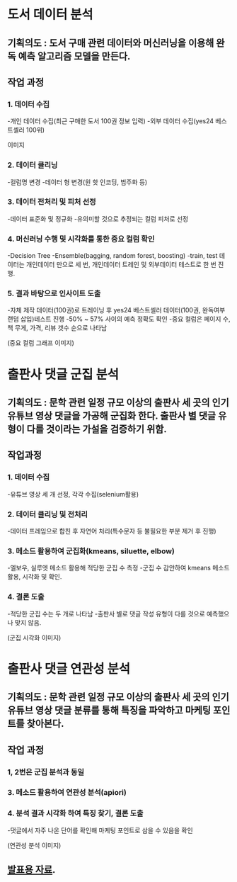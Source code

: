 

# 도서 데이터 분석

## 기획의도 : 도서 구매 관련 데이터와 머신러닝을 이용해 완독 예측 알고리즘 모델을 만든다. 

## 작업 과정 

### 1. 데이터 수집
-개인 데이터 수집(최근 구매한 도서 100권 정보 입력)
-외부 데이터 수집(yes24 베스트셀러 100위)

이미지

### 2. 데이터 클리닝
-컬럼명 변경
-데이터 형 변경(원 핫 인코딩, 범주화 등)

### 3. 데이터 전처리 및 피처 선정
-데이터 표준화 및 정규화
-유의미할 것으로 추정되는 컬럼 피처로 선정

### 4. 머신러닝 수행 및 시각화를 통한 중요 컬럼 확인 
-Decision Tree
-Ensemble(bagging, random forest, boosting)
-train, test 데이터는 개인데이터 만으로 세 번, 개인데이터 트레인 및 외부데이터 테스트로 한 번 진행.

### 5. 결과 바탕으로 인사이트 도출
-자체 제작 데이터(100권)로 트레이닝 후 yes24 베스트셀러 데이터(100권, 완독여부 랜덤 삽입)테스트 진행
-50% ~ 57% 사이의 예측 정확도 확인
-중요 컬럼은 페이지 수, 책 무게, 가격, 리뷰 갯수 순으로 나타남

(중요 컬럼 그래프 이미지)

# 출판사 댓글 군집 분석

## 기획의도 : 문학 관련 일정 규모 이상의 출판사 세 곳의 인기 유튜브 영상 댓글을 가공해 군집화 한다. 출판사 별 댓글 유형이 다를 것이라는 가설을 검증하기 위함.

## 작업과정

### 1. 데이터 수집
-유튜브 영상 세 개 선정, 각각 수집(selenium활용)

### 2. 데이터 클리닝 및 전처리 
-데이터 프레임으로 합친 후 자연어 처리(특수문자 등 불필요한 부분 제거 후 진행)

### 3. 메소드 활용하여 군집화(kmeans, siluette, elbow)
-엘보우, 실루엣 메소드 활용해 적당한 군집 수 측정
-군집 수 감안하여 kmeans 메소드 활용, 시각화 및 확인.

### 4. 결론 도출
-적당한 군집 수는 두 개로 나타남
-출판사 별로 댓글 작성 유형이 다를 것으로 예측했으나 맞지 않음. 

(군집 시각화 이미지)

# 출판사 댓글 연관성 분석 

## 기획의도 : 문학 관련 일정 규모 이상의 출판사 세 곳의 인기 유튜브 영상 댓글 분류를 통해 특징을 파악하고 마케팅 포인트를 찾아본다. 

## 작업 과정

### 1, 2번은 군집 분석과 동일

### 3. 메소드 활용하여 연관성 분석(apiori)

### 4. 분석 결과 시각화 하여 특징 찾기, 결론 도출
-댓글에서 자주 나온 단어를 확인해 마케팅 포인트로 삼을 수 있음을 확인

(연관성 분석 이미지)

## [발표용 자료](https://han.gl/2iQp4).

